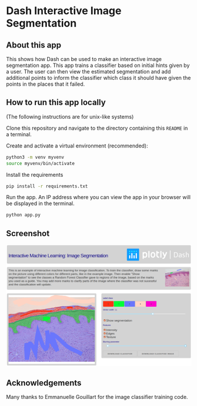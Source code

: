 # Dash Interactive Image Segmentation

## About this app

This shows how Dash can be used to make an interactive image segmentation app.
This app trains a classifier based on initial hints given by a user. The user
can then view the estimated segmentation and add additional points to inform the
classifier which class it should have given the points in the places that it
failed.

## How to run this app locally

(The following instructions are for unix-like systems)

Clone this repository and navigate to the directory containing this `README` in
a terminal.

Create and activate a virtual environment (recommended):

```bash
python3 -m venv myvenv
source myvenv/bin/activate
```

Install the requirements

```bash
pip install -r requirements.txt
```

Run the app. An IP address where you can view the app in your browser will be
displayed in the terminal.

```bash
python app.py
```

## Screenshot

![Screenshot of app](assets/github/screenshot.png)

## Acknowledgements

Many thanks to Emmanuelle Gouillart for the image classifier training code.

